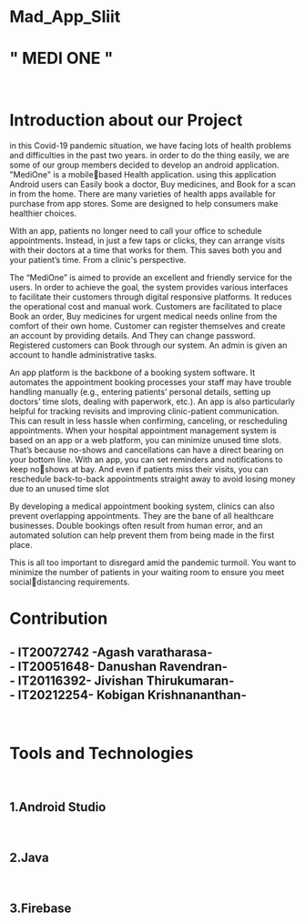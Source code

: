 # Mad_App_Sliit
<h1><b> " MEDI ONE " </b></h1>
<br>
<H1>Introduction about our Project</H1>

in this Covid-19 pandemic situation, we have facing lots of health problems and 
difficulties in the past two years. in order to do the thing easily, we are some of our 
group members decided to develop an android application. "MediOne" is a mobilebased Health application. using this application Android users can Easily book a 
doctor, Buy medicines, and Book for a scan in from the home.
There are many varieties of health apps available for purchase from app stores. 
Some are designed to help consumers make healthier choices.

With an app, patients no longer need to call your office to schedule appointments. 
Instead, in just a few taps or clicks, they can arrange visits with their doctors at a 
time that works for them. This saves both you and your patient’s time. From a clinic's 
perspective.

The “MediOne” is aimed to provide an excellent and friendly service for the users. In 
order to achieve the goal, the system provides various interfaces to facilitate their 
customers through digital responsive platforms. It reduces the operational cost and 
manual work. Customers are facilitated to place Book an order, Buy medicines for 
urgent medical needs online from the comfort of their own home. Customer can 
register themselves and create an account by providing details. And They can 
change password. Registered customers can Book through our system.
 An admin is given an account to handle administrative tasks.

An app platform is the backbone of a booking system software. It automates the 
appointment booking processes your staff may have trouble handling manually (e.g., 
entering patients’ personal details, setting up doctors’ time slots, dealing with 
paperwork, etc.). An app is also particularly helpful for tracking revisits and improving 
clinic-patient communication. This can result in less hassle when confirming, 
canceling, or rescheduling appointments. When your hospital appointment 
management system is based on an app or a web platform, you can minimize unused 
time slots. That’s because no-shows and cancellations can have a direct bearing on 
your bottom line. With an app, you can set reminders and notifications to keep noshows at bay. And even if patients miss their visits, you can reschedule back-to-back 
appointments straight away to avoid losing money due to an unused time slot

By developing a medical appointment booking system, clinics can also prevent 
overlapping appointments. They are the bane of all healthcare businesses. Double 
bookings often result from human error, and an automated solution can help prevent 
them from being made in the first place.

This is all too important to disregard amid the pandemic turmoil. You want to 
minimize the number of patients in your waiting room to ensure you meet socialdistancing requirements.
<h1>
Contribution </h1>
<h2>
 -  IT20072742 -Agash varatharasa-<br>
 -  IT20051648- Danushan Ravendran-<br>
 -  IT20116392- Jivishan Thirukumaran- <br>
 -  IT20212254- Kobigan Krishnananthan- <br>
 </h2><br>
 
<h1>Tools and Technologies </h1><br>
<h2>1.Android Studio</h2><br>
<h2>2.Java</h2><br>
<h2>3.Firebase</h2><br>

